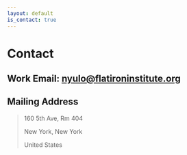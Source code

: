 ```yaml
---
layout: default
is_contact: true
---
```


# Contact

Work Email: [nyulo@flatironinstitute.org](mailto:nyulo@flatironinstitute.org)
---

## Mailing Address

> 160 5th Ave, Rm 404
>
> New York, New York
>
> United States

